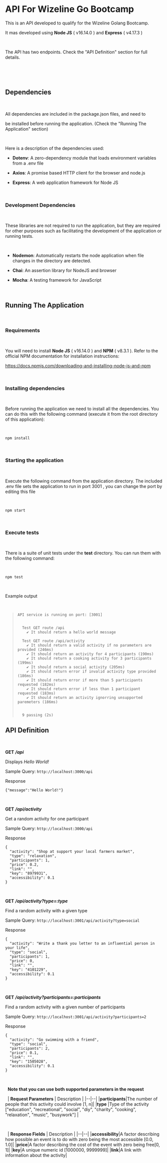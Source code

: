 # API For Wizeline Go Bootcamp

  

This is an API developed to qualify for the Wizeline Golang Bootcamp.

  

It mas developed using **Node JS** ( v16.14.0 ) and **Express** ( v4.17.3 )

  

&nbsp;

  

The API has two endpoints. Check the "API Definition" section for full details.

  

&nbsp;

&nbsp;

  

## Dependencies

&nbsp;

  
  

All dependencies are included in the package.json files, and need to

be installed before running the application. (Check the "Running The Application" section)

&nbsp;

  

Here is a description of the dependencies used:

  

- **Dotenv**: A zero-dependency module that loads environment variables from a .env file

- **Axios**: A promise based HTTP client for the browser and node.js

- **Express**: A web application framework for Node JS

  
  

&nbsp;

### Development Dependencies

&nbsp;

  

These libraries are not required to run the application, but they are required for other purposes such as facilitating the development of the application or running tests.

  

&nbsp;

- **Nodemon**: Automatically restarts the node application when file changes in the directory are detected.

- **Chai**: An assertion library for NodeJS and browser

- **Mocha**: A testing framework for JavaScript

  
  

&nbsp;

  

## Running The Application

&nbsp;

  

### Requirements

&nbsp;

  

You will need to install **Node JS** ( v16.14.0 ) and **NPM** ( v8.3.1 ). Refer to the official NPM documentation for installation instructions:

  

https://docs.npmjs.com/downloading-and-installing-node-js-and-npm

  

&nbsp;

### Installing dependencies

&nbsp;

  

Before running the application we need to install all the dependencies. You can do this with the following command (execute it from the root directory of this application):


&nbsp;

  

    npm install  

&nbsp;

### Starting the application

&nbsp;

  

Execute the following command from the application directory.  The included .env file sets the application
to run in port 3001 , you can change the port by editing this file


&nbsp;

  

    npm start  

&nbsp;

### Execute tests

&nbsp;

  

There is a suite of unit tests under the **test** directory. You can run them with the following
command:


&nbsp;

  

    npm test  

&nbsp;

Example output 

&nbsp;
>     API service is running on port: [3001]
>     
>     
>       Test GET route /api
>         ✔ It should return a hello world message
>     
>       Test GET route /api/activity
>         ✔ It should return a valid activity if no parameters are provided (246ms)
>         ✔ It should return an activity for 4 participants (190ms)
>         ✔ It should return a cooking activity for 3 participants (199ms)
>         ✔ It should return a social activity (205ms)
>         ✔ It should return error if invalid activity type provided (186ms)
>         ✔ It should return error if more than 5 participants requested (182ms)
>         ✔ It should return error if less than 1 participant requested (183ms)
>         ✔ It should return an activity ignorring unsupported paremeters (186ms)
>     
>     
>       9 passing (2s) 



## API Definition

&nbsp;

**GET** ***/api***

Displays *Hello World!*

Sample Query: 
`http://localhost:3000/api`

Response

    {"message":"Hello World!"}

&nbsp;

**GET** ***/api/activity***

Get a random activity for one participant

Sample Query: 
`http://localhost:3000/api`

Response

    {
      "activity": "Shop at support your local farmers market",
      "type": "relaxation",
      "participants": 1,
      "price": 0.2,
      "link": "",
      "key": "8979931",
      "accessibility": 0.1
    }


&nbsp;

**GET** ***/api/activity?type=:type***

Find a random activity with a given type

Sample Query: 
`http://localhost:3001/api/activity?type=social`

Response

    {
      "activity": "Write a thank you letter to an influential person in your life",
      "type": "social",
      "participants": 1,
      "price": 0,
      "link": "",
      "key": "4101229",
      "accessibility": 0.1
    }


&nbsp;

**GET** ***/api/activity?participants=:participants***

Find a random activity with a given number of participants

Sample Query: 
`http://localhost:3001/api/activity?participants=2`

Response

    {
      "activity": "Go swimming with a friend",
      "type": "social",
      "participants": 2,
      "price": 0.1,
      "link": "",
      "key": "1505028",
      "accessibility": 0.1
    }

&nbsp;

&nbsp;
**Note that you can use both supported parameters in the request**

&nbsp;
| **Request Parameters** | Description |
|--|--|
|**participants**|The number of people that this activity could involve [1, n]|
|**type**  |Type of the activity ["education", "recreational", "social", "diy", "charity", "cooking", "relaxation", "music", "busywork"] |

&nbsp;

&nbsp;
| **Response Fields** | Description |
|--|--|
|**accessibility**|A factor describing how possible an event is to do with zero being the most accessible [0.0, 1.0]|
|**price**|A factor describing the cost of the event with zero being free[0, 1]|
|**key**|A unique numeric id [1000000, 9999999]|
|**link**|A link with information about the activity|

